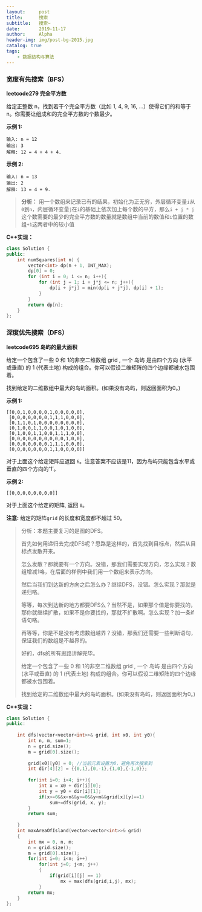 ```yaml
---
layout:     post
title:      搜索
subtitle:   搜索~ 
date:       2019-11-17
author:     Alpha
header-img: img/post-bg-2015.jpg
catalog: true
tags:
    - 数据结构与算法
---
```




### 宽度有先搜索（BFS）

**leetcode279 完全平方数**

给定正整数 n，找到若干个完全平方数（比如 1, 4, 9, 16, ...）使得它们的和等于 n。你需要让组成和的完全平方数的个数最少。

**示例 1:**

```
输入: n = 12
输出: 3 
解释: 12 = 4 + 4 + 4.
```

**示例 2:**

```
输入: n = 13
输出: 2
解释: 13 = 4 + 9.
```

>**分析：**
>用一个数组来记录已有的结果，初始化为正无穷，外层循环变量``i``从``0``到``n``，内层循环变量``j``在``i``的基础上依次加上每个数的平方，那么``i + j * j ``这个数需要的最少的完全平方数的数量就是数组中当前的数值和``i``位置的数组``+1``这两者中的较小值

**C++实现：**

```C++
class Solution {
public:
	int numSquares(int n) {
		vector<int> dp(n + 1, INT_MAX);
		dp[0] = 0;
		for (int i = 0; i <= n; i++){
			for (int j = 1; i + j*j <= n; j++){
				dp[i + j*j] = min(dp[i + j*j], dp[i] + 1);
			}
		}
		return dp[n];
	}
};
```



### 深度优先搜索（DFS）

**leetcode695 岛屿的最大面积**

给定一个包含了一些 0 和 1的非空二维数组 grid , 一个 岛屿 是由四个方向 (水平或垂直) 的 1 (代表土地) 构成的组合。你可以假设二维矩阵的四个边缘都被水包围着。

找到给定的二维数组中最大的岛屿面积。(如果没有岛屿，则返回面积为0。)

**示例 1:**

```
[[0,0,1,0,0,0,0,1,0,0,0,0,0],
 [0,0,0,0,0,0,0,1,1,1,0,0,0],
 [0,1,1,0,1,0,0,0,0,0,0,0,0],
 [0,1,0,0,1,1,0,0,1,0,1,0,0],
 [0,1,0,0,1,1,0,0,1,1,1,0,0],
 [0,0,0,0,0,0,0,0,0,0,1,0,0],
 [0,0,0,0,0,0,0,1,1,1,0,0,0],
 [0,0,0,0,0,0,0,1,1,0,0,0,0]]
```

对于上面这个给定矩阵应返回 `6`。注意答案不应该是11，因为岛屿只能包含水平或垂直的四个方向的‘1’。



**示例 2:**

```
[[0,0,0,0,0,0,0,0]]
```

对于上面这个给定的矩阵, 返回 `0`。

**注意:** 给定的矩阵`grid` 的长度和宽度都不超过 50。



>分析：本题主要复习的是图的DFS。
>
>首先如何用递归去完成DFS呢？思路是这样的，首先找到目标点，然后从目标点发散开来。
>
>怎么发散？那就要有一个方向。没错，那我们需要实现方向，怎么实现？数组增减1咯，在后面的样例中我们用一个数组来表示方向。
>
>然后当我们到达新的方向之后怎么办？继续DFS，没错。怎么实现？那就是递归咯。
>
>等等，每次到达新的地方都要DFS么？当然不是，如果那个值是你要找的，那你就继续扩散，如果不是你要找的，那就不扩散啊。怎么实现？加一条if语句咯。
>
>再等等，你是不是没有考虑数组越界？没错，那我们还需要一些判断语句，保证我们的数组是不越界的。
>
>好的，dfs的所有思路讲解完毕。
>
>给定一个包含了一些 0 和 1的非空二维数组 grid , 一个 岛屿 是由四个方向 (水平或垂直) 的 1 (代表土地) 构成的组合。你可以假设二维矩阵的四个边缘都被水包围着。
>
>找到给定的二维数组中最大的岛屿面积。(如果没有岛屿，则返回面积为0。)



**C++实现：**

```C++
class Solution {
public:
 
    int dfs(vector<vector<int>>& grid, int x0, int y0){
        int n, m, sum=1;
        n = grid.size();
        m = grid[0].size();
 
        grid[x0][y0] = 0; //当前元素设置为0，避免再次搜索到
        int dir[4][2] = {{0,1},{0,-1},{1,0},{-1,0}};
 
        for(int i=0; i<4; i++){
            int x = x0 + dir[i][0];
            int y = y0 + dir[i][1];
            if(x>=0&&x<n&&y>=0&&y<m&&grid[x][y]==1)
                sum+=dfs(grid, x, y);
        }
        return sum;
 
    }
    int maxAreaOfIsland(vector<vector<int>>& grid) 
    {
        int mx = 0, n, m;
        n = grid.size();
        m = grid[0].size();
        for(int i=0; i<n; i++)
            for(int j=0; j<m; j++)
            {
                if(grid[i][j] == 1)   
                    mx = max(dfs(grid,i,j), mx);
            }
        return mx;
    }
};
```

